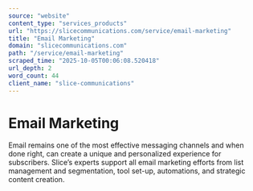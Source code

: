 ```yaml
---
source: "website"
content_type: "services_products"
url: "https://slicecommunications.com/service/email-marketing"
title: "Email Marketing"
domain: "slicecommunications.com"
path: "/service/email-marketing"
scraped_time: "2025-10-05T00:06:08.520418"
url_depth: 2
word_count: 44
client_name: "slice-communications"
---
```


# Email Marketing

Email remains one of the most effective messaging channels and when done right, can create a unique and personalized experience for subscribers. Slice’s experts support all email marketing efforts from list management and segmentation, tool set-up, automations, and strategic content creation.